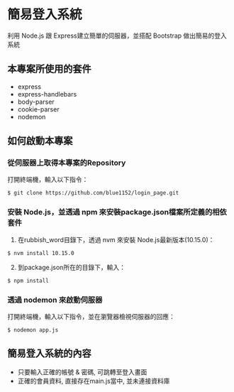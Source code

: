 # 簡易登入系統

利用 Node.js 跟 Express建立簡單的伺服器，並搭配 Bootstrap 做出簡易的登入系統

## 本專案所使用的套件

* express
* express-handlebars
* body-parser
* cookie-parser
* nodemon

## 如何啟動本專案

### 從伺服器上取得本專案的Repository

打開終端機，輸入以下指令：
```
$ git clone https://github.com/blue1152/login_page.git
```

### 安裝 Node.js，並透過 npm 來安裝package.json檔案所定義的相依套件

1. 在rubbish_word目錄下，透過 nvm 來安裝 Node.js最新版本(10.15.0)：
```
$ nvm install 10.15.0
```

2. 到package.json所在的目錄下，輸入：
```
$ npm install
```

### 透過 nodemon 來啟動伺服器

打開終端機，輸入以下指令，並在瀏覽器檢視伺服器的回應：
```
$ nodemon app.js
```

## 簡易登入系統的內容

* 只要輸入正確的帳號 & 密碼, 可跳轉至登入畫面
* 正確的會員資料, 直接存在main.js當中, 並未連接資料庫


